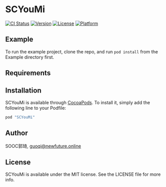 # SCYouMi

[![CI Status](http://img.shields.io/travis/SOOC郭琦/SCYouMi.svg?style=flat)](https://travis-ci.org/SOOC郭琦/SCYouMi)
[![Version](https://img.shields.io/cocoapods/v/SCYouMi.svg?style=flat)](http://cocoapods.org/pods/SCYouMi)
[![License](https://img.shields.io/cocoapods/l/SCYouMi.svg?style=flat)](http://cocoapods.org/pods/SCYouMi)
[![Platform](https://img.shields.io/cocoapods/p/SCYouMi.svg?style=flat)](http://cocoapods.org/pods/SCYouMi)

## Example

To run the example project, clone the repo, and run `pod install` from the Example directory first.

## Requirements

## Installation

SCYouMi is available through [CocoaPods](http://cocoapods.org). To install
it, simply add the following line to your Podfile:

```ruby
pod "SCYouMi"
```

## Author

SOOC郭琦, guoqi@newfuture.online

## License

SCYouMi is available under the MIT license. See the LICENSE file for more info.
